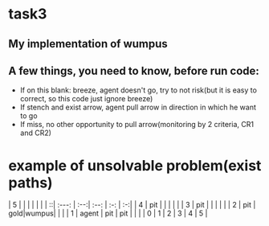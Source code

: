 # task3
## My implementation of wumpus


## A few things, you need to know, before run code:
- If on this blank: breeze, agent doesn't go, try to not risk(but it is easy to correct, so this code just ignore breeze)
- If stench and exist arrow, agent pull arrow in direction in which he want to go
- If miss, no other opportunity to pull arrow(monitoring by 2 criteria, CR1 and CR2)

# example of unsolvable problem(exist paths)

| 5 |       |     |      |     |    |
| ::| :---: | :--:| :--: | :-: | :-:|
| 4 | pit   |     |      |     |    |
| 3 | pit   |     |      |     |    |
| 2 | pit   | gold|wumpus|     |    |
| 1 | agent | pit | pit  |     |    |
| 0 | 1     | 2   |  3   |  4  |  5 |
